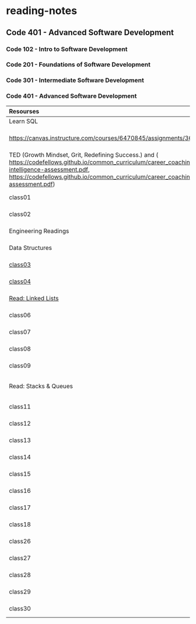 # reading-notes
## Code 401 - Advanced Software Development
### Code 102 - Intro to Software Development
### Code 201 - Foundations of Software Development
### Code 301 - Intermediate Software Development
### Code 401 - Advanced Software Development

|Resourses    | Summary     | README     |
| :---        |    :----:   |          ---: |
| Learn SQL     |  Learn SQL   | [SQL](./readNote/READNOT.md)   |
| https://canvas.instructure.com/courses/6470845/assignments/36423266   | Practice in the Terminal        |  [TERMINAL](./readNote/Terminal.md)      |
| TED (Growth Mindset, Grit, Redefining Success.) and ( https://codefellows.github.io/common_curriculum/career_coaching/201/emotional-intelligence-assessment.pdf, https://codefellows.github.io/common_curriculum/career_coaching/301/bias-assessment.pdf)     | Mindset     | [Mindset](./readNote/Mindset.md)   |
| class01    |  Read class01   | [ReadClass01](./readNote/ReadClass01.md)   |
| class02    |  Read class02   | [ReadClass02](./readNote/ReadClass02.md)   |
| Engineering Readings   |  Engineering Readings   | [Engineering Readings](./readNote/EngineeringReadings.md)   |
| Data Structures    |  Data Structures    | [Data Structures  ](./readNote/DataStructuresAndAlgorithms.md)   |
| [class03](https://realpython.com/read-write-files-python/)    |  Read class03    | [ReadClass03](./readNote/ReadClass03.md)   |
| [class04](https://www.learnpython.org/en/Classes_and_Objects)    |  Read class04    | [ReadClass04](./readNote/ReadClass04.md)   |
|[ Read: Linked Lists](https://medium.com/basecs/whats-a-linked-list-anyway-part-1-d8b7e6508b9d)|| [Read: Linked Lists](./readNote/ReadLinkedLists.md)|
| class06    |  Read class06   | [ReadClass06](./readNote/ReadClass06.md)   |
| class07    |  Read class07   | [ReadClass07](./readNote/ReadClass07.md)   |
| class08    |  Read class08   | [ReadClass08](./readNote/ReadClass08.md)   |
| class09    |  Read class09   | [ReadClass09](./readNote/ReadClass09.md)   |
| Read: Stacks & Queues    |  Read: Stacks & Queues   | [Read: Stacks & Queues](./readNote/ReadStacks%26Queues.md)   |
| class11    |  Read class11   | [ReadClass11](./readNote/ReadClass11.md)   |
| class12    |  Read class12   | [ReadClass12](./readNote/ReadClass12.md)   |
| class13    |  Read class13   | [ReadClass13](./readNote/ReadClass13.md)   |
| class14    |  Read class14   | [ReadClass14](./readNote/ReadClass14.md)   |
| class15    |  Read class15   | [ReadClass15](./readNote/ReadClass15.md)   |
| class16    |  Read class16   | [ReadClass16](./readNote/ReadClass16.md)   |
| class17    |  Read class17   | [ReadClass17](./readNote/ReadClass17.md)   |
| class18    |  Read class18   | [ReadClass18](./readNote/ReadClass18.md)   |
| class26    |  Read class26   | [ReadClass26](./readNote/ReadClass26.md)   |
| class27    |  Read class27   | [ReadClass27](./readNote/ReadClass27.md)   |
| class28    |  Read class28   | [ReadClass28](./readNote/ReadClass28.md)   |
| class29    |  Read class29   | [ReadClass29](./readNote/ReadClass29.md)   |
| class30    |  Read class30   | [HashTable](./readNote/ReadHashTable.md)   |